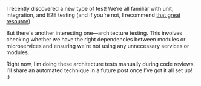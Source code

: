 I recently discovered a new type of test! 
We’re all familiar with unit, integration, and E2E testing 
(and if you’re not, I recommend [that great resource](https://betterprogramming.pub/a-visual-tutorial-on-every-type-of-test-you-can-write-ec9b83edcf35)).

But there's another interesting one—architecture testing. 
This involves checking whether we have the right dependencies between modules or microservices 
and ensuring we're not using any unnecessary services or modules.

Right now, I’m doing these architecture tests manually during code reviews. 
I’ll share an automated technique in a future post once I’ve got it all set up! :)
